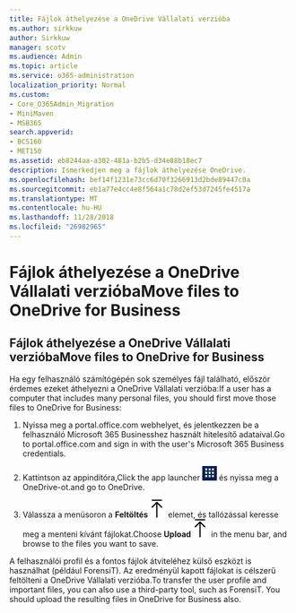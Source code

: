 ```yaml
---
title: Fájlok áthelyezése a OneDrive Vállalati verzióba
ms.author: sirkkuw
author: Sirkkuw
manager: scotv
ms.audience: Admin
ms.topic: article
ms.service: o365-administration
localization_priority: Normal
ms.custom:
- Core_O365Admin_Migration
- MiniMaven
- MSB365
search.appverid:
- BCS160
- MET150
ms.assetid: eb8244aa-a302-481a-b2b5-d34e88b18ec7
description: Ismerkedjen meg a fájlok áthelyezése OneDrive.
ms.openlocfilehash: bef14f1231e73cc6d70f3266913d2bde89447c0a
ms.sourcegitcommit: eb1a77e4cc4e8f564a1c78d2ef53d7245fe4517a
ms.translationtype: MT
ms.contentlocale: hu-HU
ms.lasthandoff: 11/28/2018
ms.locfileid: "26982965"
---
```

# <a name="move-files-to-onedrive-for-business"></a><span data-ttu-id="9a40a-103">Fájlok áthelyezése a OneDrive Vállalati verzióba</span><span class="sxs-lookup"><span data-stu-id="9a40a-103">Move files to OneDrive for Business</span></span>

## <a name="move-files-to-onedrive-for-business"></a><span data-ttu-id="9a40a-104">Fájlok áthelyezése a OneDrive Vállalati verzióba</span><span class="sxs-lookup"><span data-stu-id="9a40a-104">Move files to OneDrive for Business</span></span>

<span data-ttu-id="9a40a-105">Ha egy felhasználó számítógépén sok személyes fájl található, először érdemes ezeket áthelyezni a OneDrive Vállalati verzióba:</span><span class="sxs-lookup"><span data-stu-id="9a40a-105">If a user has a computer that includes many personal files, you should first move those files to OneDrive for Business:</span></span>
  
1. <span data-ttu-id="9a40a-106">Nyissa meg a portal.office.com webhelyet, és jelentkezzen be a felhasználó Microsoft 365 Businesshez használt hitelesítő adataival.</span><span class="sxs-lookup"><span data-stu-id="9a40a-106">Go to portal.office.com and sign in with the user's Microsoft 365 Business credentials.</span></span>
    
2. <span data-ttu-id="9a40a-107">Kattintson az appindítóra,</span><span class="sxs-lookup"><span data-stu-id="9a40a-107">Click the app launcher</span></span> ![The app launcher icon in Office 365](media/7502f4ec-3c9a-435d-a7b4-b9cda85189a7.png) <span data-ttu-id="9a40a-109">és nyissa meg a OneDrive-ot.</span><span class="sxs-lookup"><span data-stu-id="9a40a-109">and go to OneDrive.</span></span> 
    
3. <span data-ttu-id="9a40a-110">Válassza a menüsoron a **Feltöltés**![Upload](media/d9b963b8-10af-42e2-953d-360301b83d3c.png) elemet, és tallózással keresse meg a menteni kívánt fájlokat.</span><span class="sxs-lookup"><span data-stu-id="9a40a-110">Choose **Upload**![Upload](media/d9b963b8-10af-42e2-953d-360301b83d3c.png) in the menu bar, and browse to the files you want to save.</span></span> 
    
<span data-ttu-id="9a40a-p101">A felhasználói profil és a fontos fájlok átviteléhez külső eszközt is használhat (például ForensiT). Az eredményül kapott fájlokat is célszerű feltölteni a OneDrive Vállalati verzióba.</span><span class="sxs-lookup"><span data-stu-id="9a40a-p101">To transfer the user profile and important files, you can also use a third-party tool, such as ForensiT. You should upload the resulting files in OneDrive for Business also.</span></span>
  
